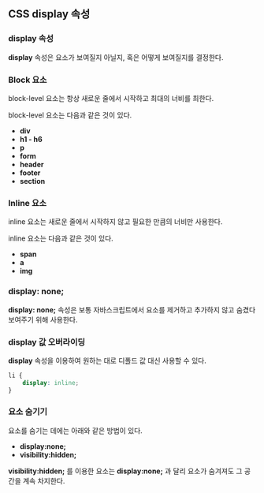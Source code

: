 ## CSS display 속성

### display 속성

**display** 속성은 요소가 보여질지 아닐지, 혹은 어떻게 보여질지를 결정한다.

### Block 요소

block-level 요소는 항상 새로운 줄에서 시작하고 최대의 너비를 최한다.

block-level 요소는 다음과 같은 것이 있다.

- **div**
- **h1 - h6**
- **p**
- **form**
- **header**
- **footer**
- **section**

### Inline 요소

inline 요소는 새로운 줄에서 시작하지 않고 필요한 만큼의 너비만 사용한다.

inline 요소는 다음과 같은 것이 있다.

- **span**
- **a**
- **img**

### display: none;

**display: none;** 속성은 보통 자바스크립트에서 요소를 제거하고 추가하지 않고 숨겼다 보여주기 위해 사용한다.

### display 값 오버라이딩

**display** 속성을 이용하여 원하는 대로 디폴드 값 대신 사용할 수 있다.

```css
li {
    display: inline;
}
``` 
### 요소 숨기기

요소를 숨기는 데에는 아래와 같은 방법이 있다.

- **display:none;**
- **visibility:hidden;**

**visibility:hidden;** 를 이용한 요소는 **display:none;** 과 달리 요소가 숨겨져도 그 공간을 계속 차지한다.